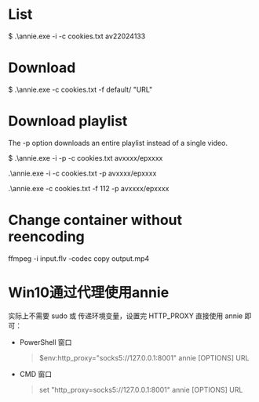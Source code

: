 # List

$ .\annie.exe -i -c cookies.txt av22024133

# Download

$ .\annie.exe -c cookies.txt -f default/<number> "URL"

# Download playlist

The -p option downloads an entire playlist instead of a single video.

$ .\annie.exe -i -p -c cookies.txt avxxxx/epxxxx

.\annie.exe -i -c cookies.txt -p avxxxx/epxxxx

.\annie.exe -c cookies.txt -f 112 -p avxxxx/epxxxx

# Change container without reencoding

ffmpeg -i input.flv -codec copy output.mp4

# Win10通过代理使用annie

实际上不需要 sudo 或 传递环境变量，设置完 HTTP_PROXY 直接使用 annie 即可：

- PowerShell 窗口
    >  $env:http_proxy="socks5://127.0.0.1:8001"
    >  annie [OPTIONS] URL
- CMD 窗口
    >  set "http_proxy=socks5://127.0.0.1:8001"
    >  annie [OPTIONS] URL
